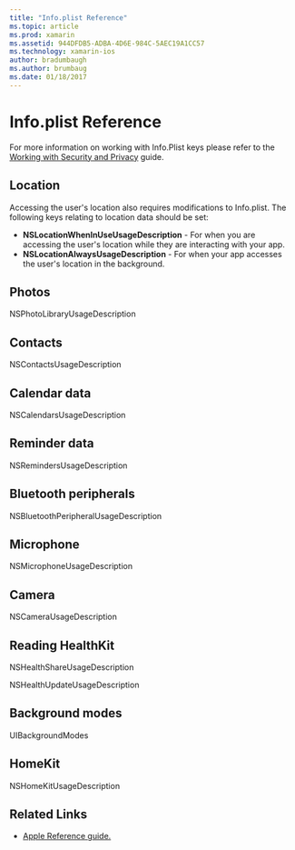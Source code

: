 ```yaml
---
title: "Info.plist Reference"
ms.topic: article
ms.prod: xamarin
ms.assetid: 944DFDB5-ADBA-4D6E-984C-5AEC19A1CC57
ms.technology: xamarin-ios
author: bradumbaugh
ms.author: brumbaug
ms.date: 01/18/2017
---
```


# Info.plist Reference

For more information on working with Info.Plist keys please refer to the [Working with Security and Privacy](~/ios/app-fundamentals/security-privacy.md) guide. 

## Location 

Accessing the user's location also requires modifications to Info.plist. The following keys relating to location data should be set: 

* **NSLocationWhenInUseUsageDescription** - For when you are accessing the user's location while they are interacting with your app. 
* **NSLocationAlwaysUsageDescription** - For when your app accesses the user's location in the background.

## Photos 

NSPhotoLibraryUsageDescription  

## Contacts 

NSContactsUsageDescription 

## Calendar data 
    
NSCalendarsUsageDescription 

## Reminder data 
    
NSRemindersUsageDescription 

## Bluetooth peripherals 
    
NSBluetoothPeripheralUsageDescription 

## Microphone 

NSMicrophoneUsageDescription 

## Camera 
    
NSCameraUsageDescription 

## Reading HealthKit  

NSHealthShareUsageDescription 

NSHealthUpdateUsageDescription 

## Background modes 
    
UIBackgroundModes 

## HomeKit 

NSHomeKitUsageDescription 


## Related Links

- [Apple Reference guide.](https://developer.apple.com/library/content/documentation/General/Reference/InfoPlistKeyReference/Articles/iPhoneOSKeys.html#//apple_ref/doc/uid/TP40009252-SW10)
